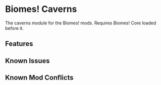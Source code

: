 # Biomes! Caverns

The caverns module for the Biomes! mods. Requires Biomes! Core loaded before it.

## Features

## Known Issues

## Known Mod Conflicts